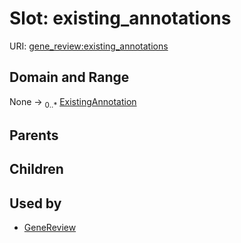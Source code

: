 
# Slot: existing_annotations



URI: [gene_review:existing_annotations](https://w3id.org/ai4curation/gene_review/existing_annotations)


## Domain and Range

None &#8594;  <sub>0..\*</sub> [ExistingAnnotation](ExistingAnnotation.md)

## Parents


## Children


## Used by

 * [GeneReview](GeneReview.md)
